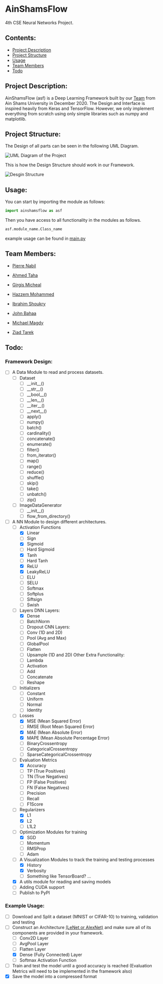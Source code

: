 # AinShamsFlow
4th CSE Neural Networks Project.

## Contents:
* [Project Description](#Project-Description)
* [Project Structure](#Project-Structure)
* [Usage](#Usage)
* [Team Members](#Team-Members)
* [Todo](#Todo)

## Project Description:
AinShamsFlow (asf) is a Deep Learning Framework built by our [Team](#Team-Members) from Ain Shams University in December 2020.
The Design and Interface is inspired heavily from Keras and TensorFlow.
However, we only implement everything from scratch using only simple libraries such as numpy and matplotlib.

## Project Structure:
The Design of all parts can be seen in the following UML Diagram.

![UML Diagram of the Project]()

This is how the Design Structure should work in our Framework.

![Desgin Structure]()

## Usage:
You can start by importing the module as follows:
```python
import ainshamsflow as asf
```
Then you have access to all functionality in the modules as follows.
```python
asf.module_name.Class_name
```
example usage can be found in [main.py](https://github.com/PierreNabil/AinShamsFlow/blob/master/main.py)


## Team Members:
* [Pierre Nabil](https://github.com/PierreNabil)

* [Ahmed Taha]()

* [Girgis Micheal](https://github.com/girgismicheal)

* [Hazzem Mohammed](https://github.com/hazzum)

* [Ibrahim Shoukry](https://github.com/IbrahimShoukry512)

* [John Bahaa](https://github.com/John-Bahaa)

* [Michael Magdy](https://github.com/Michael-M-Mike)

* [Ziad Tarek](https://github.com/ziadtarekk)


## Todo:
### Framework Design:
- [ ] A Data Module to read and process datasets.
    - [ ] Dataset
        - [ ] \_\_init\_\_()
        - [ ] \_\_str\_\_()
        - [ ] \_\_bool\_\_()
        - [ ] \_\_len\_\_()
        - [ ] \_\_iter\_\_()
        - [ ] \_\_next\_\_()
        - [ ] apply()
        - [ ] numpy()
        - [ ] batch()
        - [ ] cardinality()
        - [ ] concatenate()
        - [ ] enumerate()
        - [ ] filter()
        - [ ] from_iterator()
        - [ ] map()
        - [ ] range()
        - [ ] reduce()
        - [ ] shuffle()
        - [ ] skip()
        - [ ] take()
        - [ ] unbatch()
        - [ ] zip()
    - [ ] ImageDataGenerator
        - [ ] \_\_init\_\_()
        - [ ] flow_from_directory()

- [ ] A NN Module to design different architectures.
    - [ ] Activation Functions
        - [x] Linear
        - [ ] Sign
        - [x] Sigmoid
        - [ ] Hard Sigmoid
        - [x] Tanh
        - [ ] Hard Tanh
        - [x] ReLU
        - [x] LeakyReLU
        - [ ] ELU
        - [ ] SELU
        - [ ] Softmax
        - [ ] Softplus
        - [ ] Siftsign
        - [ ] Swish

    - [ ] Layers
        DNN Layers:
        - [x] Dense
        - [ ] BatchNorm
        - [ ] Dropout
        CNN Layers:
        - [ ] Conv (1D and 2D)
        - [ ] Pool (Avg and Max)
        - [ ] GlobalPool
        - [ ] Flatten
        - [ ] Upsample (1D and 2D)
        Other Extra Functionality:
        - [ ] Lambda
        - [ ] Activation
        - [ ] Add
        - [ ] Concatenate
        - [ ] Reshape

    - [ ] Initializers
        - [ ] Constant
        - [ ] Uniform
        - [ ] Normal
        - [ ] Identity
        
    - [ ] Losses
        - [x] MSE  (Mean Squared Error)
        - [ ] RMSE (Root Mean Squared Error)
        - [x] MAE  (Mean Absolute Error)
        - [x] MAPE (Mean Absolute Percentage Error)
        - [ ] BinaryCrossentropy
        - [ ] CategoricalCrossentropy
        - [ ] SparseCategoricalCrossentropy

    - [ ] Evaluation Metrics
        - [x] Accuracy
        - [ ] TP (True Positives)
        - [ ] TN (True Negatives)
        - [ ] FP (False Positives)
        - [ ] FN (False Negatives)
        - [ ] Precision
        - [ ] Recall
        - [ ] F1Score
        
    - [ ] Regularizers
        - [x] L1
        - [x] L2
        - [ ] L1L2

    - [ ] Optimization Modules for training
        - [x] SGD
        - [ ] Momentum
        - [ ] RMSProp
        - [ ] Adam

    - [ ] A Visualization Modules to track the training and testing processes
        - [x] History
        - [x] Verbosity
        - [ ] Something like TensorBoard? ...

    - [x] A utils module for reading and saving models
    - [ ] Adding CUDA support
    - [ ] Publish to PyPI

### Example Usage:
- [ ] Download and Split a dataset (MNIST or CIFAR-10) to training, validation and testing
- [ ] Construct an Architecture [(LeNet or AlexNet)](https://engmrk.com/lenet-5-a-classic-cnn-architecture/) and make sure all of its components are provided in your framework.
    - [ ] Conv2D Layer
    - [ ] AvgPool Layer
    - [ ] Flatten Layer
    - [x] Dense (Fully Connected) Layer
    - [ ] Softmax Activation Function
- [ ] Train and test the model until a good accuracy is reached (Evaluation Metrics will need to be implemented in the framework also)
- [x] Save the model into a compressed format
